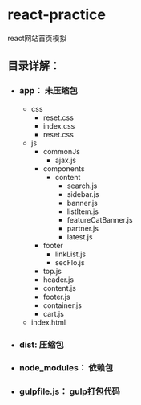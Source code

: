 # react-practice
react网站首页模拟

## 目录详解：
* ### app： 未压缩包
  * css
    * reset.css
    * index.css
    * reset.css
  * js
    * commonJs<br/>
      * ajax.js
    * components<br/>
      * content<br/>
        * search.js<br/>
        * sidebar.js<br/>
        * banner.js<br/>
        * listItem.js<br/>
        * featureCatBanner.js<br/>
        * partner.js<br/>
        * latest.js<br/>
    * footer<br/>
      * linkList.js
      * secFlo.js
    * top.js<br/>
    * header.js<br/>
    * content.js<br/>
    * footer.js<br/>
    * container.js<br/>
    * cart.js<br/>
  * index.html<br/>
* ### dist: 压缩包<br/>
* ### node_modules： 依赖包<br/>
* ### gulpfile.js： gulp打包代码<br/>

